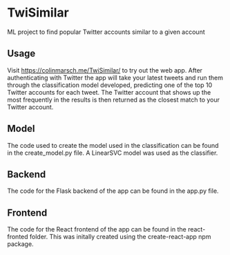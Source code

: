 # TwiSimilar
ML project to find popular Twitter accounts similar to a given account

## Usage
Visit https://colinmarsch.me/TwiSimilar/ to try out the web app. After authenticating with Twitter the app will take your latest tweets and run them through the classification model developed, predicting one of the top 10 Twitter accounts for each tweet. The Twitter account that shows up the most frequently in the results is then returned as the closest match to your Twitter account.

## Model
The code used to create the model used in the classification can be found in the create_model.py file. A LinearSVC model was used as the classifier.

## Backend
The code for the Flask backend of the app can be found in the app.py file.

## Frontend
The code for the React frontend of the app can be found in the react-fronted folder. This was initally created using the create-react-app npm package.
